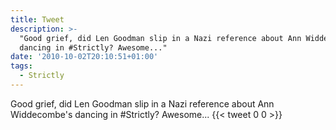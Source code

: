 ```yaml
---
title: Tweet
description: >-
  "Good grief, did Len Goodman slip in a Nazi reference about Ann Widdecombe's
  dancing in #Strictly? Awesome..."
date: '2010-10-02T20:10:51+01:00'
tags:
  - Strictly
---
```

Good grief, did Len Goodman slip in a Nazi reference about Ann Widdecombe's dancing in #Strictly? Awesome...
      {{< tweet 0 0 >}}
    

